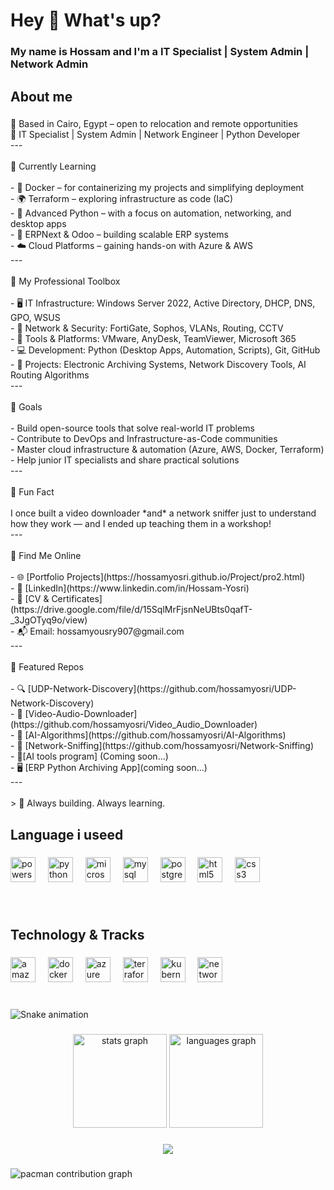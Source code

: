 <h1 align="left">Hey 👋 What's up?</h1>

###

<h3 align="left">My name is Hossam and I'm a IT Specialist | System Admin | Network Admin</h3>

###

<h2 align="left">About me</h2>

###

<p align="left">📍 Based in Cairo, Egypt – open to relocation and remote opportunities  <br>🔧 IT Specialist | System Admin | Network Engineer | Python Developer  <br>---<br><br> 🧠 Currently Learning<br><br>- 🐳 Docker – for containerizing my projects and simplifying deployment  <br>- 🌍 Terraform – exploring infrastructure as code (IaC)  <br>- 🐍 Advanced Python – with a focus on automation, networking, and desktop apps  <br>- 🧾 ERPNext & Odoo – building scalable ERP systems  <br>- ☁️ Cloud Platforms – gaining hands-on with Azure & AWS<br>---<br><br> 💼 My Professional Toolbox<br><br>- 🖥️ IT Infrastructure: Windows Server 2022, Active Directory, DHCP, DNS, GPO, WSUS  <br>- 🔐 Network & Security: FortiGate, Sophos, VLANs, Routing, CCTV  <br>- 🧰 Tools & Platforms: VMware, AnyDesk, TeamViewer, Microsoft 365  <br>- 💻 Development: Python (Desktop Apps, Automation, Scripts), Git, GitHub  <br>- 📁 Projects: Electronic Archiving Systems, Network Discovery Tools, AI Routing Algorithms  <br>---<br><br> 🎯 Goals<br><br>- Build open-source tools that solve real-world IT problems  <br>- Contribute to DevOps and Infrastructure-as-Code communities  <br>- Master cloud infrastructure & automation (Azure, AWS, Docker, Terraform)  <br>- Help junior IT specialists and share practical solutions  <br>---<br><br> 🎲 Fun Fact<br><br>I once built a video downloader *and* a network sniffer just to understand how they work — and I ended up teaching them in a workshop!<br>---<br><br> 📎 Find Me Online<br><br>- 🌐 [Portfolio Projects](https://hossamyosri.github.io/Project/pro2.html)<br>- 💼 [LinkedIn](https://www.linkedin.com/in/Hossam-Yosri)<br>- 📄 [CV & Certificates](https://drive.google.com/file/d/15SqlMrFjsnNeUBts0qafT-_3JgOTyq9o/view)<br>- 📬 Email: hossamyousry907@gmail.com  <br>---<br><br> 📂 Featured Repos<br><br>- 🔍 [UDP-Network-Discovery](https://github.com/hossamyosri/UDP-Network-Discovery)  <br>- 🎥 [Video-Audio-Downloader](https://github.com/hossamyosri/Video_Audio_Downloader)  <br>- 🧠 [AI-Algorithms](https://github.com/hossamyosri/AI-Algorithms)  <br>- 🔎 [Network-Sniffing](https://github.com/hossamyosri/Network-Sniffing)  <br>- 🤖[AI tools program] (Coming soon...)<br>- 🖥️ [ERP Python Archiving App](coming soon...)<br>---<br><br>> 🚀 Always building. Always learning.</p>

###

<h2 align="left">Language i useed</h2>

###

<div align="left">
  <img src="https://skillicons.dev/icons?i=powershell" height="40" alt="powershell logo"  />
  <img width="12" />
  <img src="https://cdn.jsdelivr.net/gh/devicons/devicon/icons/python/python-original.svg" height="40" alt="python logo"  />
  <img width="12" />
  <img src="https://cdn.jsdelivr.net/gh/devicons/devicon/icons/microsoftsqlserver/microsoftsqlserver-plain.svg" height="40" alt="microsoftsqlserver logo"  />
  <img width="12" />
  <img src="https://cdn.jsdelivr.net/gh/devicons/devicon/icons/mysql/mysql-original.svg" height="40" alt="mysql logo"  />
  <img width="12" />
  <img src="https://cdn.jsdelivr.net/gh/devicons/devicon/icons/postgresql/postgresql-original.svg" height="40" alt="postgresql logo"  />
  <img width="12" />
  <img src="https://cdn.jsdelivr.net/gh/devicons/devicon/icons/html5/html5-original.svg" height="40" alt="html5 logo"  />
  <img width="12" />
  <img src="https://cdn.jsdelivr.net/gh/devicons/devicon/icons/css3/css3-original.svg" height="40" alt="css3 logo"  />
</div>

###

<br clear="both">

<h2 align="left">Technology & Tracks</h2>

###

<div align="left">
  <img src="https://cdn.jsdelivr.net/gh/devicons/devicon/icons/amazonwebservices/amazonwebservices-line-wordmark.svg" height="40" alt="amazonwebservices logo"  />
  <img width="12" />
  <img src="https://cdn.jsdelivr.net/gh/devicons/devicon/icons/docker/docker-original.svg" height="40" alt="docker logo"  />
  <img width="12" />
  <img src="https://cdn.jsdelivr.net/gh/devicons/devicon/icons/azure/azure-original.svg" height="40" alt="azure logo"  />
  <img width="12" />
  <img src="https://cdn.jsdelivr.net/gh/devicons/devicon/icons/terraform/terraform-original.svg" height="40" alt="terraform logo"  />
  <img width="12" />
  <img src="https://cdn.jsdelivr.net/gh/devicons/devicon/icons/kubernetes/kubernetes-plain.svg" height="40" alt="kubernetes logo"  />
  <img width="12" />
  <img src="https://cdn.jsdelivr.net/gh/devicons/devicon/icons/networkx/networkx-original.svg" height="40" alt="networkx logo"  />
</div>

###

<br clear="both">

<img src="https://raw.githubusercontent.com/hossamyosri/hossamyosri/output/snake.svg" alt="Snake animation" />

###

<div align="center">
  <img src="https://github-readme-stats.vercel.app/api?username=hossamyosri&hide_title=false&hide_rank=false&show_icons=true&include_all_commits=true&count_private=true&disable_animations=false&theme=dracula&locale=en&hide_border=false&order=1" height="150" alt="stats graph"  />
  <img src="https://github-readme-stats.vercel.app/api/top-langs?username=hossamyosri&locale=en&hide_title=false&layout=compact&card_width=320&langs_count=5&theme=dracula&hide_border=false&order=2" height="150" alt="languages graph"  />
</div>

###

<div align="center">
  <img src="https://profile-counter.glitch.me/hossamyosri/count.svg?"  />
</div>

###

<picture>
  <source media="(prefers-color-scheme: dark)" srcset="https://raw.githubusercontent.com/hossamyosri/hossamyosri/output/pacman-contribution-graph-dark.svg">
  <source media="(prefers-color-scheme: light)" srcset="https://raw.githubusercontent.com/hossamyosri/hossamyosri/output/pacman-contribution-graph.svg">
  <img alt="pacman contribution graph" src="https://raw.githubusercontent.com/hossamyosri/hossamyosri/output/pacman-contribution-graph.svg">
</picture>

###
